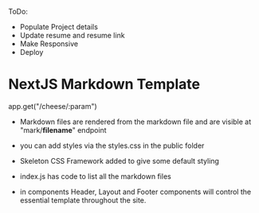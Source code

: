 ToDo:
- Populate Project details
- Update resume and resume link
- Make Responsive
- Deploy



# NextJS Markdown Template

app.get("/cheese/:param")

- Markdown files are rendered from the markdown file and are visible at "mark/**filename**" endpoint

- you can add styles via the styles.css in the public folder

- Skeleton CSS Framework added to give some default styling

- index.js has code to list all the markdown files

- in components Header, Layout and Footer components will control the essential template throughout the site.
